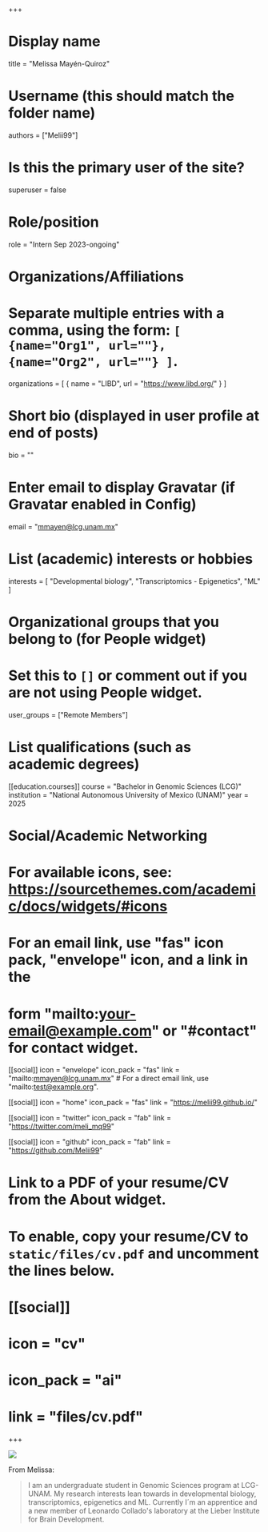 +++
# Display name
title = "Melissa Mayén-Quiroz"

# Username (this should match the folder name)
authors = ["Melii99"]

# Is this the primary user of the site?
superuser = false

# Role/position
role = "Intern Sep 2023-ongoing"

# Organizations/Affiliations
#   Separate multiple entries with a comma, using the form: `[ {name="Org1", url=""}, {name="Org2", url=""} ]`.
organizations = [ { name = "LIBD", url = "https://www.libd.org/" } ]

# Short bio (displayed in user profile at end of posts)
bio = ""

# Enter email to display Gravatar (if Gravatar enabled in Config)
email = "mmayen@lcg.unam.mx"

# List (academic) interests or hobbies
interests = [
  "Developmental biology",
  "Transcriptomics - Epigenetics",
  "ML"
]

# Organizational groups that you belong to (for People widget)
#   Set this to `[]` or comment out if you are not using People widget.
user_groups = ["Remote Members"]

# List qualifications (such as academic degrees)
[[education.courses]]
  course = "Bachelor in Genomic Sciences (LCG)"
  institution = "National Autonomous University of Mexico (UNAM)"
  year = 2025

# Social/Academic Networking
# For available icons, see: https://sourcethemes.com/academic/docs/widgets/#icons
#   For an email link, use "fas" icon pack, "envelope" icon, and a link in the
#   form "mailto:your-email@example.com" or "#contact" for contact widget.

[[social]]
  icon = "envelope"
  icon_pack = "fas"
  link = "mailto:mmayen@lcg.unam.mx"  # For a direct email link, use "mailto:test@example.org".
  
[[social]]
  icon = "home"
  icon_pack = "fas"
  link = "https://melii99.github.io/"

[[social]]
  icon = "twitter"
  icon_pack = "fab"
  link = "https://twitter.com/meli_mq99"

[[social]]
  icon = "github"
  icon_pack = "fab"
  link = "https://github.com/Melii99"

# Link to a PDF of your resume/CV from the About widget.
# To enable, copy your resume/CV to `static/files/cv.pdf` and uncomment the lines below.
# [[social]]
#   icon = "cv"
#   icon_pack = "ai"
#   link = "files/cv.pdf"

+++

![](http://ghchart.rshah.org/DA2536/Melii99.svg)

From Melissa:

> I am an undergraduate student in Genomic Sciences program at LCG-UNAM. My research interests lean towards in developmental biology, transcriptomics, epigenetics and ML. Currently I´m an apprentice and a new member of Leonardo Collado's laboratory at the Lieber Institute for Brain Development.
